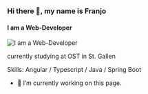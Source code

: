 ### Hi there 👋, my name is Franjo
#### I am a Web-Developer
![I am a Web-Developer](https://media.licdn.com/dms/image/D4E16AQGEamVEyqNntg/profile-displaybackgroundimage-shrink_200_800/0/1677840709403?e=2147483647&v=beta&t=_Y7OuRqd1u3u8O9gUUYMFNuKtylBQ7P2cAZYBtoGiQE)

currently studying at OST in St. Gallen

Skills: Angular / Typescript / Java / Spring Boot

- 🔭 I’m currently working on this page. 
